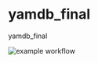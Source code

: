 # yamdb_final
yamdb_final



![example workflow](https://github.com/github/docs/actions/workflows/main.yml/badge.svg)
